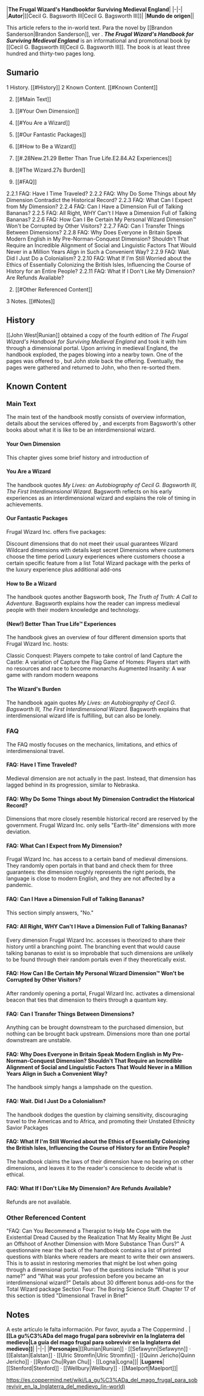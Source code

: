 

|**The Frugal Wizard's Handbookfor Surviving Medieval England**|
|-|-|
|**Autor**|[[Cecil G. Bagsworth III\|Cecil G. Bagsworth III]]|
|**Mundo de origen**||

This article refers to the in-world text. Para the novel by [[Brandon Sanderson\|Brandon Sanderson]], ver .
***The Frugal Wizard's Handbook for Surviving Medieval England*** is an informational and promotional book by [[Cecil G. Bagsworth III\|Cecil G. Bagsworth III]]. The book is at least three hundred and thirty-two pages long.

## Sumario

1 History. [[#History]] 
2 Known Content. [[#Known Content]] 

2. [[#Main Text]] 

2. [[#Your Own Dimension]] 
2. [[#You Are a Wizard]] 
2. [[#Our Fantastic Packages]] 
2. [[#How to Be a Wizard]] 
2. [[#.28New.21.29 Better Than True Life.E2.84.A2 Experiences]] 
2. [[#The Wizard.27s Burden]] 


2. [[#FAQ]] 

2.2.1 FAQ: Have I Time Traveled?
2.2.2 FAQ: Why Do Some Things about My Dimension Contradict the Historical Record?
2.2.3 FAQ: What Can I Expect from My Dimension?
2.2.4 FAQ: Can I Have a Dimension Full of Talking Bananas?
2.2.5 FAQ: All Right, WHY Can't I Have a Dimension Full of Talking Bananas?
2.2.6 FAQ: How Can I Be Certain My Personal Wizard Dimension™ Won't be Corrupted by Other Visitors?
2.2.7 FAQ: Can I Transfer Things Between Dimensions?
2.2.8 FAQ: Why Does Everyone in Britain Speak Modern English in My Pre-Norman-Conquest Dimension? Shouldn't That Require an Incredible Alignment of Social and Linguistic Factors That Would Never in a Million Years Align in Such a Convenient Way?
2.2.9 FAQ: Wait. Did I Just Do a Colonialism?
2.2.10 FAQ: What If I'm Still Worried about the Ethics of Essentially Colonizing the British Isles, Influencing the Course of History for an Entire People?
2.2.11 FAQ: What If I Don't Like My Dimension? Are Refunds Available?


2. [[#Other Referenced Content]] 


3 Notes. [[#Notes]] 



## History
[[John West\|Runian]] obtained a copy of the fourth edition of *The Frugal Wizard's Handbook for Surviving Medieval England* and took it with him through a dimensional portal. Upon arriving in medieval England, the handbook exploded, the pages blowing into a nearby town. One of the pages was offered to , but John stole back the offering. Eventually, the pages were gathered and returned to John, who then re-sorted them.

## Known Content
### Main Text
The main text of the handbook mostly consists of overview information, details about the services offered by , and excerpts from Bagsworth's other books about what it is like to be an interdimensional wizard.

#### Your Own Dimension
This chapter gives some brief history and introduction of 

#### You Are a Wizard
The handbook quotes *My Lives: an Autobiography of Cecil G. Bagsworth III, The First Interdimensional Wizard*. Bagsworth reflects on his early experiences as an interdimensional wizard and explains the role of timing in achievements.

#### Our Fantastic Packages
Frugal Wizard Inc. offers five packages:

Discount dimensions that do not meet their usual guarantees
Wizard Wildcard dimensions with details kept secret
Dimensions where customers choose the time period
Luxury experiences where customers choose a certain specific feature from a list
Total Wizard package with the perks of the luxury experience plus additional add-ons
#### How to Be a Wizard
The handbook quotes another Bagsworth book, *The Truth of Truth: A Call to Adventure*. Bagsworth explains how the reader can impress medieval people with their modern knowledge and technology.

#### (New!) Better Than True Life™ Experiences
The handbook gives an overview of four different dimension sports that Frugal Wizard Inc. hosts:

Classic Conquest: Players compete to take control of land
Capture the Castle: A variation of Capture the Flag
Game of Homes: Players start with no resources and race to become monarchs
Augmented Insanity: A war game with random modern weapons
#### The Wizard's Burden
The handbook again quotes *My Lives: an Autobiography of Cecil G. Bagsworth III, The First Interdimensional Wizard*. Bagsworth explains that interdimensional wizard life is fulfilling, but can also be lonely.

### FAQ
The FAQ mostly focuses on the mechanics, limitations, and ethics of interdimensional travel.

#### FAQ: Have I Time Traveled?
Medieval dimension are not actually in the past. Instead, that dimension has lagged behind in its progression, similar to Nebraska.

#### FAQ: Why Do Some Things about My Dimension Contradict the Historical Record?
Dimensions that more closely resemble historical record are reserved by the government. Frugal Wizard Inc. only sells "Earth-lite" dimensions with more deviation.

#### FAQ: What Can I Expect from My Dimension?
Frugal Wizard Inc. has access to a certain band of medieval dimensions. They randomly open portals in that band and check them for three guarantees: the dimension roughly represents the right periods, the language is close to modern English, and they are not affected by a pandemic.

#### FAQ: Can I Have a Dimension Full of Talking Bananas?
This section simply answers, "No."

#### FAQ: All Right, WHY Can't I Have a Dimension Full of Talking Bananas?
Every dimension Frugal Wizard Inc. accesses is theorized to share their history until a branching point. The branching event that would cause talking bananas to exist is so improbable that such dimensions are unlikely to be found through their random portals even if they theoretically exist.

#### FAQ: How Can I Be Certain My Personal Wizard Dimension™ Won't be Corrupted by Other Visitors?
After randomly opening a portal, Frugal Wizard Inc. activates a dimensional beacon that ties that dimension to theirs through a quantum key.

#### FAQ: Can I Transfer Things Between Dimensions?
Anything can be brought downstream to the purchased dimension, but nothing can be brought back upstream. Dimensions more than one portal downstream are unstable.

#### FAQ: Why Does Everyone in Britain Speak Modern English in My Pre-Norman-Conquest Dimension? Shouldn't That Require an Incredible Alignment of Social and Linguistic Factors That Would Never in a Million Years Align in Such a Convenient Way?
The handbook simply hangs a lampshade on the question.

#### FAQ: Wait. Did I Just Do a Colonialism?
The handbook dodges the question by claiming sensitivity, discouraging travel to the Americas and to Africa, and promoting their Unstated Ethnicity Savior Packages

#### FAQ: What If I'm Still Worried about the Ethics of Essentially Colonizing the British Isles, Influencing the Course of History for an Entire People?
The handbook claims the laws of their dimension have no bearing on other dimensions, and leaves it to the reader's conscience to decide what is ethical.

#### FAQ: What If I Don't Like My Dimension? Are Refunds Available?
Refunds are not available.

### Other Referenced Content
"FAQ: Can You Recommend a Therapist to Help Me Cope with the Existential Dread Caused by the Realization That My Reality Might Be Just an Offshoot of Another Dimension with More Substance Than Ours?"
A questionnaire near the back of the handbook contains a list of printed questions with blanks where readers are meant to write their own answers. This is to assist in restoring memories that might be lost when going through a dimensional portal. Two of the questions include "What is your name?" and "What was your profession before you became an interdimensional wizard?"
Details about 30 different bonus add-ons for the Total Wizard package
Section Four: The Boring Science Stuff. Chapter 17 of this section is titled "Dimensional Travel in Brief"
## Notes

A este artículo le falta información. Por favor, ayuda a The Coppermind .
|**[[La gu%C3%ADa del mago frugal para sobrevivir en la Inglaterra del medievo\|La guía del mago frugal para sobrevivir en la Inglaterra del medievo]]**|
|-|-|
|**Personajes**|[[Runian\|Runian]] · [[Sefawynn\|Sefawynn]] · [[Ealstan\|Ealstan]] · [[Ulric Stromfin\|Ulric Stromfin]] · [[Quinn Jericho\|Quinn Jericho]] · [[Ryan Chu\|Ryan Chu]] · [[Logna\|Logna]]|
|**Lugares**|[[Stenford\|Stenford]] · [[Wellbury\|Wellbury]] · [[Maelport\|Maelport]]|



https://es.coppermind.net/wiki/La_gu%C3%ADa_del_mago_frugal_para_sobrevivir_en_la_Inglaterra_del_medievo_(in-world)